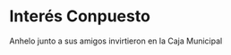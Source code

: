 # Interés Conpuesto
Anhelo junto a sus amigos invirtieron en la Caja Municipal 
<!--stackedit_data:
eyJoaXN0b3J5IjpbMTgxMzQwMjY2MiwtNzgwMTM2MjQxXX0=
-->